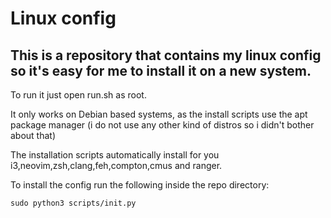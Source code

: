 # Linux config
## This is a repository that contains my linux config so it's easy for me to install it on a new system.

To run it just open run.sh as root.

It only works on Debian based systems, as the install scripts use the apt package manager (i do not use any other kind of distros so i didn't bother about that)

The installation scripts automatically install for you i3,neovim,zsh,clang,feh,compton,cmus and ranger.

To install the config run the following inside the repo directory:

```
sudo python3 scripts/init.py 
```


